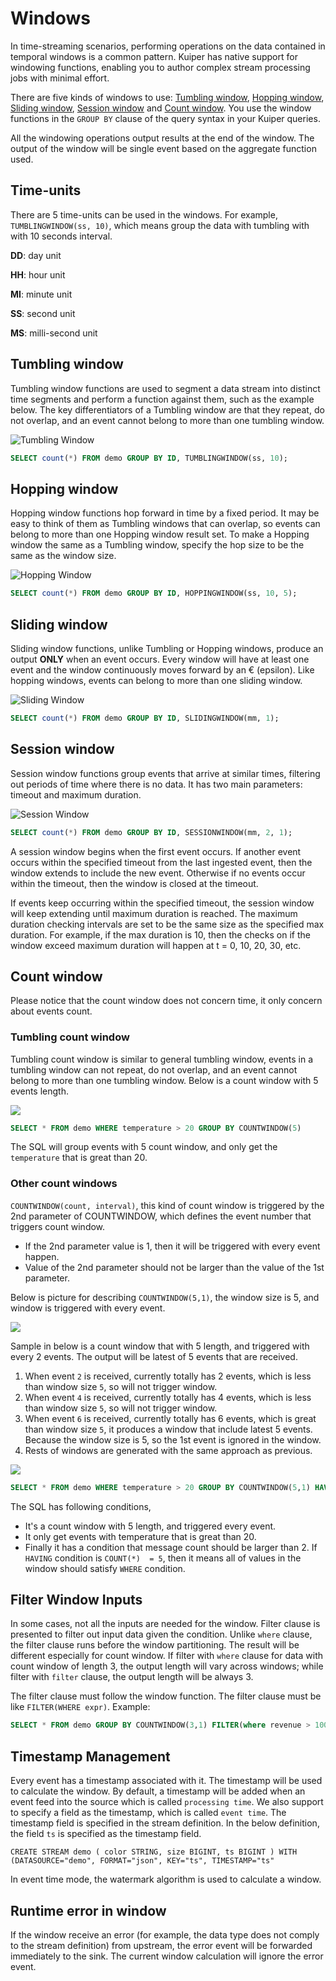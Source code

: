 # Windows

In time-streaming scenarios, performing operations on the data contained in temporal windows is a common pattern. Kuiper has native support for windowing functions, enabling you to author complex stream processing jobs with minimal effort.

There are five kinds of windows to use: [Tumbling window](#tumbling-window), [Hopping window](#hopping-window), [Sliding window](#sliding-window), [Session window](#session-window) and [Count window](#count-window). You use the window functions in the `GROUP BY` clause of the query syntax in your Kuiper queries. 

All the windowing operations output results at the end of the window. The output of the window will be single event based on the aggregate function used. 

## Time-units

There are 5 time-units can be used in the windows. For example, ``TUMBLINGWINDOW(ss, 10)``, which means group the data with tumbling with with 10  seconds interval.

**DD**: day unit

**HH**: hour unit

**MI**: minute unit

**SS**: second unit

**MS**: milli-second unit

## Tumbling window

Tumbling window functions are used to segment a data stream into distinct time segments and perform a function against them, such as the example below. The key differentiators of a Tumbling window are that they repeat, do not overlap, and an event cannot belong to more than one tumbling window.

![Tumbling Window](./resources/tumblingWindow.png)

```sql
SELECT count(*) FROM demo GROUP BY ID, TUMBLINGWINDOW(ss, 10);
```

## Hopping window

Hopping window functions hop forward in time by a fixed period. It may be easy to think of them as Tumbling windows that can overlap, so events can belong to more than one Hopping window result set. To make a Hopping window the same as a Tumbling window, specify the hop size to be the same as the window size.

![Hopping Window](./resources/hoppingWindow.png)


```sql
SELECT count(*) FROM demo GROUP BY ID, HOPPINGWINDOW(ss, 10, 5);
```



## Sliding window

Sliding window functions, unlike Tumbling or Hopping windows, produce an output **ONLY** when an event occurs. Every window will have at least one event and the window continuously moves forward by an € (epsilon). Like hopping windows, events can belong to more than one sliding window.

![Sliding Window](./resources/slidingWindow.png)


```sql
SELECT count(*) FROM demo GROUP BY ID, SLIDINGWINDOW(mm, 1);
```



## Session window

Session window functions group events that arrive at similar times, filtering out periods of time where there is no data. It has two main parameters: timeout and maximum duration.

![Session Window](./resources/sessionWindow.png)


```sql
SELECT count(*) FROM demo GROUP BY ID, SESSIONWINDOW(mm, 2, 1);
```



A session window begins when the first event occurs. If another event occurs within the specified timeout from the last ingested event, then the window extends to include the new event. Otherwise if no events occur within the timeout, then the window is closed at the timeout.

If events keep occurring within the specified timeout, the session window will keep extending until maximum duration is reached. The maximum duration checking intervals are set to be the same size as the specified max duration. For example, if the max duration is 10, then the checks on if the window exceed maximum duration will happen at t = 0, 10, 20, 30, etc.

## Count window

Please notice that the count window does not concern time, it only concern about events count.

### Tumbling count window

Tumbling count window is similar to general tumbling window, events in a tumbling window can not repeat, do not overlap, and an event cannot belong to more than one tumbling window. Below is a count window with 5 events length. 

![](./resources/tumblingCountWindow.png)

```sql
SELECT * FROM demo WHERE temperature > 20 GROUP BY COUNTWINDOW(5)
```

The SQL will group events with 5 count window, and only get the `temperature` that is great than 20. 

### Other count windows

`COUNTWINDOW(count, interval)`,  this kind of count window is triggered by the 2nd parameter of COUNTWINDOW, which defines the event number that triggers count window.

- If the 2nd parameter value is 1, then it will be triggered with every event happen.
- Value of the 2nd parameter should not be larger than the value of the 1st parameter.

Below is picture for describing `COUNTWINDOW(5,1)`, the window size is 5, and window is triggered with every event.

![](./resources/slidingCountWindow_1.png)

Sample in below is a count window that with 5 length, and triggered with every 2 events. The output will be latest of 5 events that are received.

1. When event `2` is received, currently totally has 2 events, which is less than window size `5`,  so will not trigger window.
2. When event `4` is received, currently totally has 4 events, which is less than window size `5`,  so will not trigger window.
3. When event `6` is received, currently totally has 6 events, which is great than window size `5`,  it produces a window that include latest 5 events. Because the window size is 5, so the 1st event is ignored in the window.
4. Rests of windows are generated with the same approach as previous.

![](./resources/slidingCountWindow_2.png)

```sql
SELECT * FROM demo WHERE temperature > 20 GROUP BY COUNTWINDOW(5,1) HAVING COUNT(*) > 2
```

The SQL has following conditions,

- It's a count window with 5 length, and triggered every event.
- It only get events with temperature that is great than 20.
- Finally it has a condition that message count should be larger than 2. If `HAVING` condition is `COUNT(*)  = 5`, then it means all of values in the window should satisfy `WHERE` condition.

## Filter Window Inputs

In some cases, not all the inputs are needed for the window. Filter clause is presented to filter out input data given the condition. Unlike `where` clause, the filter clause runs before the window partitioning. The result will be different especially for count window. If filter with `where` clause for data with count window of length 3, the output length will vary across windows; while filter with `filter` clause, the output length will be always 3.

The filter clause must follow the window function. The filter clause must be like `FILTER(WHERE expr)`. Example:
```sql
SELECT * FROM demo GROUP BY COUNTWINDOW(3,1) FILTER(where revenue > 100)
```

## Timestamp Management

Every event has a timestamp associated with it. The timestamp will be used to calculate the window. By default, a timestamp will be added when an event feed into the source which is called `processing time`. We also support to specify a field as the timestamp, which is called `event time`. The timestamp field is specified in the stream definition. In the below definition, the field `ts` is specified as the timestamp field.

``
CREATE STREAM demo (
					color STRING,
					size BIGINT,
					ts BIGINT
				) WITH (DATASOURCE="demo", FORMAT="json", KEY="ts", TIMESTAMP="ts"
``

In event time mode, the watermark algorithm is used to calculate a window.

## Runtime error in window
If the window receive an error (for example, the data type does not comply to the stream definition) from upstream, the error event will be forwarded immediately to the sink. The current window calculation will ignore the error event.
